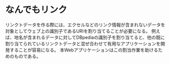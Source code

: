 # なんでもリンク
リンクトデータを作る際には、エクセルなどのリンク情報が含まれないデータを対象としてウェブ上の識別子であるURIを割り当てることが必要になる。
例えば、地名が含まれるデータに対してDBpediaの識別子を割り当てると、他の既に割り当てられているリンクトデータと混ぜ合わせて有用なアプリケーションを開発することが容易になる。
本Webアプリケーションはこの割当作業を助けるためのものである。
